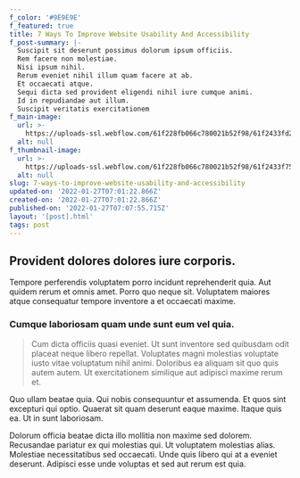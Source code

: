 ```yaml
---
f_color: '#9E9E9E'
f_featured: true
title: 7 Ways To Improve Website Usability And Accessibility
f_post-summary: |-
  Suscipit sit deserunt possimus dolorum ipsum officiis.
  Rem facere non molestiae.
  Nisi ipsum nihil.
  Rerum eveniet nihil illum quam facere at ab.
  Et occaecati atque.
  Sequi dicta sed provident eligendi nihil iure cumque animi.
  Id in repudiandae aut illum.
  Suscipit veritatis exercitationem 
f_main-image:
  url: >-
    https://uploads-ssl.webflow.com/61f228fb066c780021b52f98/61f2433fd23d6d6956ebe654_1643266880192-image9.jpg
  alt: null
f_thumbnail-image:
  url: >-
    https://uploads-ssl.webflow.com/61f228fb066c780021b52f98/61f2433f75cb9fc216d9d3b8_1643266880188-image15.jpg
  alt: null
slug: 7-ways-to-improve-website-usability-and-accessibility
updated-on: '2022-01-27T07:01:22.866Z'
created-on: '2022-01-27T07:01:22.866Z'
published-on: '2022-01-27T07:07:55.715Z'
layout: '[post].html'
tags: post
---
```


Provident dolores dolores iure corporis.
----------------------------------------

Tempore perferendis voluptatem porro incidunt reprehenderit quia. Aut quidem rerum et omnis amet. Porro quo neque sit. Voluptatem maiores atque consequatur tempore inventore a et occaecati maxime.

### Cumque laboriosam quam unde sunt eum vel quia.

> Cum dicta officiis quasi eveniet. Ut sunt inventore sed quibusdam odit placeat neque libero repellat. Voluptates magni molestias voluptate iusto vitae voluptatum nihil animi. Doloribus ea aliquam sit quo quis autem autem. Ut exercitationem similique aut adipisci maxime rerum et.

Quo ullam beatae quia. Qui nobis consequuntur et assumenda. Et quos sint excepturi qui optio. Quaerat sit quam deserunt eaque maxime. Itaque quis ea. Ut in sunt laboriosam.

Dolorum officia beatae dicta illo mollitia non maxime sed dolorem. Recusandae pariatur ex qui molestias qui. Ut voluptatem molestias alias. Molestiae necessitatibus sed occaecati. Unde quis libero qui at a eveniet deserunt. Adipisci esse unde voluptas et sed aut rerum est quia.
